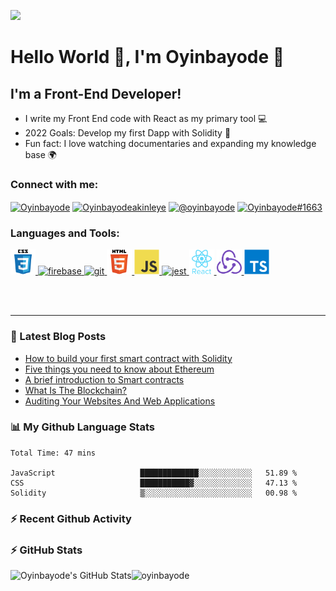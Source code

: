 ![](https://komarev.com/ghpvc/?username=Oyinbayode&label=MY+VIEWS&color=blue)

# Hello World 👶, I'm Oyinbayode 👋

## I'm a Front-End Developer!

- I write my Front End code with React as my primary tool 💻
- 2022 Goals: Develop my first Dapp with Solidity 🎯
- Fun fact: I love watching documentaries and expanding my knowledge base 🌍

### Connect with me:

<p align="left">
<a href="https://twitter.com/iamoyinbayode" target="blank"><img align="center" src="https://raw.githubusercontent.com/rahuldkjain/github-profile-readme-generator/master/src/images/icons/Social/twitter.svg" alt="Oyinbayode" height="30" width="40" /></a>
<a href="https://linkedin.com/in/oyinbayodeakinleye" target="blank"><img align="center" src="https://raw.githubusercontent.com/rahuldkjain/github-profile-readme-generator/master/src/images/icons/Social/linked-in-alt.svg" alt="Oyinbayodeakinleye" height="30" width="40" /></a>
<a href="https://hashnode.com/@oyinbayode" target="blank"><img align="center" src="https://seeklogo.com/images/H/hashnode-logo-B114767E70-seeklogo.com.png" alt="@oyinbayode" height="30" width="30" /></a>
<a href="https://discord.gg/Oyinbayode#1663" target="blank"><img align="center" src="https://raw.githubusercontent.com/rahuldkjain/github-profile-readme-generator/master/src/images/icons/Social/discord.svg" alt="Oyinbayode#1663" height="30" width="40" /></a>
</p>

### Languages and Tools:

<p align="left"> <a href="https://www.w3schools.com/css/" target="_blank" rel="noreferrer"> <img src="https://raw.githubusercontent.com/devicons/devicon/master/icons/css3/css3-original-wordmark.svg" alt="css3" width="40" height="40"/> </a> <a href="https://firebase.google.com/" target="_blank" rel="noreferrer"> <img src="https://www.vectorlogo.zone/logos/firebase/firebase-icon.svg" alt="firebase" width="40" height="40"/> </a> <a href="https://git-scm.com/" target="_blank" rel="noreferrer"> <img src="https://www.vectorlogo.zone/logos/git-scm/git-scm-icon.svg" alt="git" width="40" height="40"/> </a> <a href="https://www.w3.org/html/" target="_blank" rel="noreferrer"> <img src="https://raw.githubusercontent.com/devicons/devicon/master/icons/html5/html5-original-wordmark.svg" alt="html5" width="40" height="40"/> </a> <a href="https://developer.mozilla.org/en-US/docs/Web/JavaScript" target="_blank" rel="noreferrer"> <img src="https://raw.githubusercontent.com/devicons/devicon/master/icons/javascript/javascript-original.svg" alt="javascript" width="40" height="40"/> </a> <a href="https://jestjs.io" target="_blank" rel="noreferrer"> <img src="https://www.vectorlogo.zone/logos/jestjsio/jestjsio-icon.svg" alt="jest" width="40" height="40"/> </a> <a href="https://reactjs.org/" target="_blank" rel="noreferrer"> <img src="https://raw.githubusercontent.com/devicons/devicon/master/icons/react/react-original-wordmark.svg" alt="react" width="40" height="40"/> </a> <a href="https://redux.js.org" target="_blank" rel="noreferrer"> <img src="https://raw.githubusercontent.com/devicons/devicon/master/icons/redux/redux-original.svg" alt="redux" width="40" height="40"/> </a> <a href="https://www.typescriptlang.org/" target="_blank" rel="noreferrer"> <img src="https://raw.githubusercontent.com/devicons/devicon/master/icons/typescript/typescript-original.svg" alt="typescript" width="40" height="40"/> </a> </p>

<br />
<br />

---

### 📕 Latest Blog Posts

<!-- BLOG-POST-LIST:START -->
- [How to build your first smart contract with Solidity](https://oyinbayode.hashnode.dev/how-to-build-your-first-smart-contract-with-solidity)
- [Five things you need to know about Ethereum](https://oyinbayode.hashnode.dev/five-things-you-need-to-know-about-ethereum)
- [A brief introduction to Smart contracts](https://oyinbayode.hashnode.dev/a-brief-introduction-to-smart-contracts)
- [What Is The Blockchain?](https://oyinbayode.hashnode.dev/what-is-the-blockchain)
- [Auditing Your Websites And Web Applications](https://oyinbayode.hashnode.dev/auditing-your-websites-and-web-applications)
<!-- BLOG-POST-LIST:END -->

### 📊 My Github Language Stats

<div>
  <!--START_SECTION:waka-->

```text
Total Time: 47 mins

JavaScript                   █████████████░░░░░░░░░░░░   51.89 %
CSS                          ███████████▓░░░░░░░░░░░░░   47.13 %
Solidity                     ▒░░░░░░░░░░░░░░░░░░░░░░░░   00.98 %
```

<!--END_SECTION:waka-->
</div>

### ⚡ Recent Github Activity

<!--START_SECTION:activity-->

<!--END_SECTION:activity-->

### ⚡ GitHub Stats
<p>
  <img align="left" alt="Oyinbayode's GitHub Stats" src="https://github-readme-stats.vercel.app/api?username=Oyinbayode&show_icons=true&locale=en&layout=compact&hide_border=false&title_color=ff652f&icon_color=FFE400&bg_color=09131B&text_color=ffffff&border_color=0c1a25" />

<img align="left" src="https://github-readme-stats.vercel.app/api/top-langs?username=oyinbayode&show_icons=true&locale=en&layout=compact&hide_border=false&title_color=ff652f&icon_color=FFE400&bg_color=09131B&text_color=ffffff&border_color=0c1a25" alt="oyinbayode" />
</p>

<br />
<br />


<p>
  
</p>


